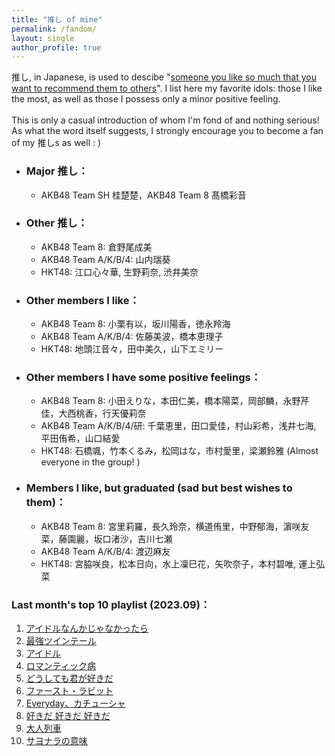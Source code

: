 ```yaml
---
title: "推し of mine"
permalink: /fandom/
layout: single
author_profile: true
---
```


推し, in Japanese, is used to descibe "[someone you like so much that you want to recommend them to others](https://ja.wikipedia.org/wiki/%E6%8E%A8%E3%81%97)". I list here my favorite idols: those I like the most, as well as those I possess only a minor positive feeling.  
\
This is only a casual introduction of whom I'm fond of and nothing serious! As what the word itself suggests, I strongly encourage you to become a fan of my 推しs as well : \)  

* ### Major 推し：  
    * AKB48 Team SH 桂楚楚，AKB48 Team 8 髙橋彩音

* ### Other 推し：  
    * AKB48 Team 8: 倉野尾成美
    * AKB48 Team A/K/B/4: 山内瑞葵
    * HKT48: 江口心々華, 生野莉奈, 渋井美奈

* ### Other members I like：  
    * AKB48 Team 8: 小栗有以，坂川陽香，徳永羚海
    * AKB48 Team A/K/B/4: 佐藤美波，橋本恵理子
    * HKT48: 地頭江音々，田中美久，山下エミリー

* ### Other members I have some positive feelings：  
    * AKB48 Team 8: 小田えりな，本田仁美，橋本陽菜，岡部麟，永野芹佳，大西桃香，行天優莉奈
    * AKB48 Team A/K/B/4/研: 千葉恵里，田口愛佳，村山彩希，浅井七海, 平田侑希，山口結愛
    * HKT48: 石橋颯，竹本くるみ，松岡はな，市村愛里，梁瀬鈴雅 (Almost everyone in the group! )
    
* ### Members I like, but graduated (sad but best wishes to them)：  
    * AKB48 Team 8: 宮里莉羅，長久玲奈，横道侑里，中野郁海，濵咲友菜，藤園麗，坂口渚沙，吉川七瀬
    * AKB48 Team A/K/B/4: 渡辺麻友
    * HKT48: 宮脇咲良，松本日向，水上凜巳花，矢吹奈子，本村碧唯, 運上弘菜



### Last month's top 10 playlist (2023.09)：
1. [アイドルなんかじゃなかったら](https://open.spotify.com/track/0svM1S2Msb3aIfpf2Cf0YT)  
2. [最強ツインテール](https://open.spotify.com/track/340UFWReVkIEJRr0nfnl1Y)  
3. [アイドル](https://open.spotify.com/track/7ovUcF5uHTBRzUpB6ZOmvt)  
4. [ロマンティック病](https://open.spotify.com/track/2kv7ZJymU4H8k7mLGhr8rw)  
5. [どうしても君が好きだ](https://open.spotify.com/track/42UvuSbUFiEM7kW2CEkQEN)  
6. [ファースト・ラビット](https://open.spotify.com/track/5bHCy8fPuDEhPmhkc74wzu)
7. [Everyday、カチューシャ](https://open.spotify.com/track/6CJ3V6MRmcsjlJHZ48J5Ud)  
8. [好きだ 好きだ 好きだ](https://open.spotify.com/track/4oOFX9plRJ9I0XjXtLsQOb)  
9. [大人列車](https://open.spotify.com/track/0cgm9YBoylZqjmdhqgjEQh)  
10. [サヨナラの意味](https://open.spotify.com/track/0lU7b9JpuI9RMVqqcJc5kd)  